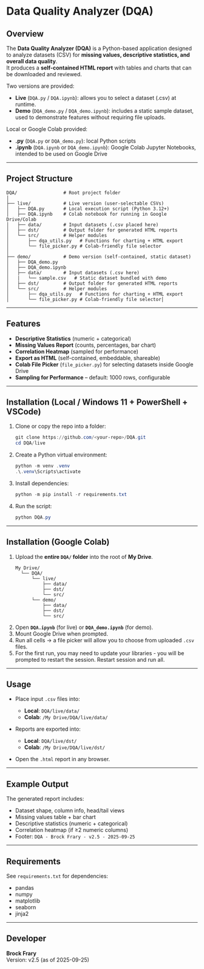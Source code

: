 # Data Quality Analyzer (DQA)

## Overview
The **Data Quality Analyzer (DQA)** is a Python-based application designed to analyze datasets (CSV) for **missing values, descriptive statistics, and overall data quality**.  
It produces a **self-contained HTML report** with tables and charts that can be downloaded and reviewed.  

Two versions are provided:
- **Live** (`DQA.py` / `DQA.ipynb`): allows you to select a dataset (.csv) at runtime.
- **Demo** (`DQA_demo.py` / `DQA_demo.ipynb`): includes a static sample dataset, used to demonstrate features without requiring file uploads.

Local or Google Colab provided:
- **.py** (`DQA.py` or `DQA_demo.py`):  local Python scripts
- **.ipynb** (`DQA.ipynb` or `DQA_demo.ipynb`):  Google Colab Jupyter Notebooks, intended to be used on Google Drive

---

## Project Structure
```
DQA/                 # Root project folder
│
├── live/            # Live version (user-selectable CSVs)
│   ├── DQA.py       # Local execution script (Python 3.12+)
│   ├── DQA.ipynb    # Colab notebook for running in Google Drive/Colab
│   ├── data/        # Input datasets (.csv placed here)
│   ├── dst/         # Output folder for generated HTML reports
│   └── src/         # Helper modules
│       ├── dqa_utils.py   # Functions for charting + HTML export
│       └── file_picker.py # Colab-friendly file selector
│
├── demo/            # Demo version (self-contained, static dataset)
│   ├── DQA_demo.py
│   ├── DQA_demo.ipynb
│   ├── data/        # Input datasets (.csv here)
│   |   └── sample.csv   # Static dataset bundled with demo
│   ├── dst/         # Output folder for generated HTML reports
│   └── src/         # Helper modules
│       ├── dqa_utils.py   # Functions for charting + HTML export
│       └── file_picker.py # Colab-friendly file selector│   
```

---

## Features
- **Descriptive Statistics** (numeric + categorical)
- **Missing Values Report** (counts, percentages, bar chart)
- **Correlation Heatmap** (sampled for performance)
- **Export as HTML** (self-contained, embeddable, shareable)
- **Colab File Picker** (`file_picker.py`) for selecting datasets inside Google Drive  
- **Sampling for Performance** – default: 1000 rows, configurable

---

## Installation (Local / Windows 11 + PowerShell + VSCode)
1. Clone or copy the repo into a folder:
   ```powershell
   git clone https://github.com/<your-repo>/DQA.git
   cd DQA/live
   ```

2. Create a Python virtual environment:
   ```powershell
   python -m venv .venv
   .\.venv\Scripts\activate
   ```

3. Install dependencies:
   ```powershell
   python -m pip install -r requirements.txt
   ```

4. Run the script:
   ```powershell
   python DQA.py
   ```

---

## Installation (Google Colab)
1. Upload the **entire `DQA/` folder** into the root of **My Drive**.
   ```
   My Drive/
     └── DQA/
         └── live/
		     ├── data/ 
	    	 ├── dst/ 
    		 └── src/
         └── demo/
             ├── data/ 
	    	 ├── dst/ 
    		 └── src/
2. Open **`DQA.ipynb`** (for live) or **`DQA_demo.ipynb`** (for demo).  
3. Mount Google Drive when prompted.  
4. Run all cells → a file picker will allow you to choose from uploaded `.csv` files.  
5. For the first run, you may need to update your libraries - you will be prompted to restart the session.  Restart session and run all.
---

## Usage
- Place input `.csv` files into:
  - **Local**: `DQA/live/data/`
  - **Colab**: `/My Drive/DQA/live/data/`

- Reports are exported into:
  - **Local**: `DQA/live/dst/`
  - **Colab**: `/My Drive/DQA/live/dst/`

- Open the `.html` report in any browser.

---

## Example Output
The generated report includes:
- Dataset shape, column info, head/tail views
- Missing values table + bar chart
- Descriptive statistics (numeric + categorical)
- Correlation heatmap (if ≥2 numeric columns)
- Footer: `DQA - Brock Frary - v2.5 - 2025-09-25`

---

## Requirements
See `requirements.txt` for dependencies:
- pandas  
- numpy  
- matplotlib  
- seaborn  
- jinja2  

---

## Developer
**Brock Frary**  
Version: v2.5 (as of 2025-09-25)  